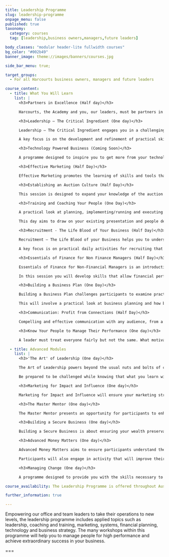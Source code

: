```yaml
---
title: Leadership Programme
slug: leadership-programme
onpage_menu: false
published: true
taxonomy:
  category: courses
  tag: [leadership,business owners,managers,future leaders]

body_classes: "modular header-lite fullwidth courses"
bg_color: "#002b49"
banner_image: theme://images/banners/courses.jpg

side_bar_menu: true;

target_groups:
  - For all Harcourts business owners, managers and future leaders

course_content:
  - title: What You Will Learn
    list: |
      <h3>Partners in Excellence (Half day)</h3>

      Harcourts, the Academy and you, our leaders, must be partners in excellence in order to help our people succeed. This programme has been designed to demonstrate how the academy can be your biggest recruitment and retention tool. It aims to increase awareness of the products and services available and for you to know what your people are learning at the Academy. You will explore programmes and resources that will assist you to recruit, grow and retain great team members in sales, property management and administration.

      <h3>Leadership – The Critical Ingredient (One day)</h3>

      Leadership – The Critical Ingredient engages you in a challenging, interactive experience that enhances your ability to influence, inspire, motivate and lead others.

      A key focus is on the development and refinement of practical skills and tools that improve awareness and management of yourself and others.

      <h3>Technology Powered Business (Coming Soon)</h3>

      A programme designed to inspire you to get more from your technology, enabling you and your business to respond faster to your customers, adapt to changing customer demands, and prosper in this information technology economy. Make sure your office and your team are utilizing the latest technology tools that will give them the leading edge.

      <h3>Effective Marketing (Half Day)</h3>

      Effective Marketing promotes the learning of skills and tools that assists sales consultants in preparing personal marketing plans and profiles that will enhance personal and business performance.

      <h3>Establishing an Auction Culture (Half Day)</h3>

      This session is designed to expand your knowledge of the auction system and the key pulse points required within an office environment to make auction a key component of your day-to-day operation.

      <h3>Training and Coaching Your People (One Day)</h3>

      A practical look at planning, implementing/running and executing in-office training with your sales team as well as individual mentoring and coaching in the field.

      This day aims to draw on your existing presentation and people development skills and develop these further.

      <h3>Recruitment - The Life Blood of Your Business (Half Day)</h3>

      Recruitment – The Life Blood of your Business helps you to understand the process of recruitment and selection to ensure you make the most informed decision for new consultants and are able to attract and engage experienced consultants. This will allow you to build a team of sales consultants with confidence.

      A key focus is on practical daily activities for recruiting that you can implement immediately.

      <h3>Essentials of Finance for Non Finance Managers (Half Day)</h3>

      Essentials of Finance for Non-Financial Managers is an introduction to the fundamentals of accounting that will ensure that managers have a sound understanding of office performance.

      In this session you will develop skills that allow financial performance analysis and partake in a basic introduction to the accounting fundamentals specific to the real estate industry.

      <h3>Building a Business Plan (One Day)</h3>

      Building a Business Plan challenges participants to examine practices and procedures that ensure growth in yourself, your team and your business.

      This will involve a practical look at business planning and how best to assist people with and in the process.

      <h3>Communication: Profit from Connections (Half Day)</h3>

      Compelling and effective communication with any audience, from a client newsletter strategy to becoming a respected media figure, will help you and your team build your business. Sounds complex, but with understanding, planning and strategy, communication is a simple and very effective addition to your business plan and growth. This session provides a practical insight and understanding into the options and methods you can use as part of your growing success.

      <h3>Know Your People to Manage Their Performance (One day)</h3>

      A leader must treat everyone fairly but not the same. What motivates one may have the opposite effect on another. This session explores varied styles of management and communication for the different character and behaviour styles within a team. Learn how to conduct effective one on ones and build strong relationships with your people.

  - title: Advanced Modules
    list: |
      <h3>'The Art' of Leadership (One day)</h3>

      The Art of Leadership powers beyond the usual nuts and bolts of classic leadership assessment. It will provoke an insightful reflection that promotes enhanced self development as the means to effective leadership in today’s business world.

      Be prepared to be challenged while knowing that what you learn will enhance you, your team and your business.

      <h3>Marketing for Impact and Influence (One day)</h3>

      Marketing for Impact and Influence will ensure your marketing strategies and practices are enabling you to achieve high levels of impact and influence within the real estate landscape.

      <h3>The Master Mentor (One day)</h3>

      The Master Mentor presents an opportunity for participants to enhance their ability to guide, lead and inspire their people. You will develop a range of tools and techniques that will ensure greater quality and confidence in your people management.

      <h3>Building a Secure Business (One day)</h3>

      Building a Secure Business is about ensuring your wealth preservation strategies are current and in line with international best practice. Furthermore, this day looks to ensure that your business structure and personal disciplines are in sync with your dreams and goals.

      <h3>Advanced Money Matters (One day)</h3>

      Advanced Money Matters aims to ensure participants understand the accounting report process that enables critical success factors to be monitored.

      Participants will also engage in activity that will improve their ability to design customised reporting that meets their specific needs.

      <h3>Managing Change (One day)</h3>

      A programme designed to provide you with the skills necessary to survive and thrive in an era of increasing transition and change. What does it take to move people through change and create loyalty, commitment and a way of working together?

course_availability: The Leadership Programme is offered throughout Australia and New Zealand.

further_information: true

---
```


Empowering our office and team leaders to take their operations to new levels, the leadership programme includes applied topics such as leadership, coaching and training, marketing, systems, financial planning, technology and business strategy. The many workshops within this programme will help you to manage people for high performance and achieve extraordinary success in your business.

===
